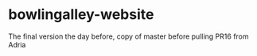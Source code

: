 # bowlingalley-website

The final version the day before, copy of master before pulling PR16 from Adria
